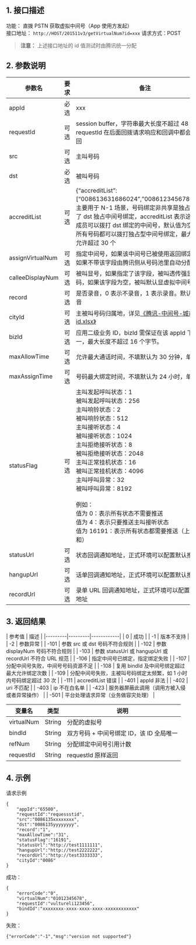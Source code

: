 ## 1. 接口描述

功能： 直拨 PSTN 获取虚拟中间号（App 使用方发起）    
接口地址： `http://HOST/201511v3/getVirtualNum?id=xxx` 
请求方式：POST  

>**注意：**
>上述接口地址的 id 值测试时由腾讯统一分配

## 2. 参数说明
| 参数名 | 要求 | 备注 | 
|---------|---------|------------|
| appId | 必选 | xxx | 
| requestId | 可选 | session buffer，字符串最大长度不超过 48 字节，该 requestId 在后面回拨请求响应和回调中都会原样返回 | 
| src | 可选 | 主叫号码 | 
| dst | 必选 | 被叫号码 | 
| accreditList | 可选 | {“accreditList”:[“008613631686024”,”008612345678910”]}，主要用于 N-1 场景，号码绑定非共享是独占型，指定了 dst 独占中间号绑定，accreditList 表示这个列表成员可以拨打 dst 绑定的中间号，默认值为空，表示所有号码都可以拨打独占型中间号绑定，最大集合不允许超过 30 个 | 
| assignVirtualNum | 可选 | 指定中间号，如果该中间号已被使用返回绑定失败，如果不带该字段由腾讯侧从号码池里自动分配 | 
| calleeDisplayNum | 可选 | 被叫显号，如果指定了该字段，被叫透传强显该号码，如果该字段为空，被叫默认显虚拟中间号 | 
| record | 可选 | 是否录音，0 表示不录音，1 表示录音。默认为不录音 | 
| cityId | 可选 | 主被叫号码归属地，详见[《腾讯-中间号-城市id.xlsx》](http://imgcache.tce.fsphere.cn/static/mc.qcloudimg.com/static/archive/445a5ee035950ed3a5e71068cf972e70/archive.xlsx) | 
| bizId | 可选 | 应用二级业务 ID，bizId 需保证在该 appId 下全局唯一，最大长度不超过 16 个字节。 | 
| maxAllowTime | 可选 | 允许最大通话时间，不填默认为 30 分钟，单位分钟 | 
| maxAssignTime | 可选 | 号码最大绑定时间，不填默认为 24 小时，单位秒 | 
| statusFlag | 可选 | 主叫发起呼叫状态：1 <br/> 被叫发起呼叫状态：256 <br/> 主叫响铃状态：2<br/>  被叫响铃状态：512<br/> 主叫接听状态：4 <br/> 被叫接听状态：1024 <br/>主叫拒绝接听状态：8<br/>  被叫拒绝接听状态：2048 <br/>主叫正常挂机状态：16<br/> 被叫正常挂机状态：4096<br/> 主叫呼叫异常：32<br/>  被叫呼叫异常：8192<br/><br/> 例如：<br/>值为 0：表示所有状态不需要推送 <br/>值为 4：表示只要推送主叫接听状态 <br/>值为 16191：表示所有状态都需要推送（上面所有值和） | 
| statusUrl | 可选 | 状态回调通知地址，正式环境可以配置默认推送地址 | 
| hangupUrl | 可选 | 话单回调通知地址，正式环境可以配置默认推送地址 | 
| recordUrl | 可选 | 录单 URL 回调通知地址，正式环境可以配置默认推送地址 | 


## 3. 返回结果
| 参考值 | 描述 | 
|---------|---------|------------|
| 0 | 成功 | 
| -1 | 版本不支持 | 
| -2 | 参数异常 | 
| -101 | 参数 src 或 dst 号码不符合规则 | 
| -102 | 参数 displayNum 号码不符合规则 | 
| -103 | 参数 statusUrl 或 hangupUrl 或 recordUrl 不符合 URL 规范 | 
| -106 | 指定中间号已绑定，指定绑定失败 | 
| -107 | 分配中间号失败，中间号号码资源不足 | 
| -108 | 复用 bindId 及中间号绑定超过最大允许绑定次数 | 
| -109 | 分配中间号失败，主被叫号码绑定太频繁，如 1 小时内号码绑定超过 30 次 | 
| -111 | accreditList 错误 | 
| -401 | appId 非法 | 
| -402 | uri 不匹配 | 
| -403 | ip 不在白名单 | 
| -423 | 服务器屏蔽此调用（调用方被入侵或者异常操作） | 
| -501 | 平台处理请求异常（业务做容灾处理） | 

| 变量名 | 类型 | 说明 | 
|---------|---------|------------|
| virtualNum | String | 分配的虚拟号 | 
| bindId | String | 双方号码 + 中间号绑定 ID，该 ID 全局唯一 | 
| refNum | String | 分配绑定中间号引用计数 | 
| requestId | String | requestId 原样返回 | 

## 4. 示例
请求示例
```
{
    "appId":"65500", 
    "requestId":"requessstid",
    "src":"0086135xxxxxxxx",
    "dst":"0086135yyyyyyyy",
    "record":"1",
    "maxAllowTime":"31",
    "statusFlag":"16191",
    "statusUrl":"http://test1111111",
    "hangupUrl":"http://test2222222",
    "recordUrl":"http://test3333333",
    "cityId":"0086"
}
```

成功： 
```
{
	"errorCode":"0",
	"virtualNum":"01012345678",
	"requestId":"vultureli123456",
	"bindId":"xxxxxxxx-xxxx-xxxx-xxxx-xxxxxxxxxxxx"
}
```


失败： 
```
{"errorCode":"-1","msg":"version not supported"}
```
